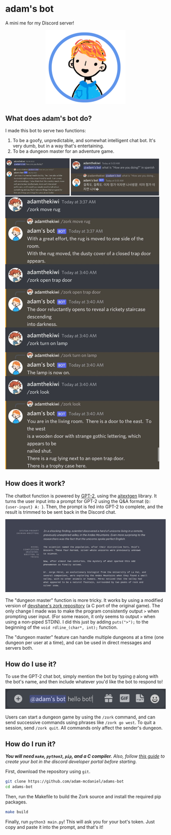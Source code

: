 # adam's bot

A mini me for my Discord server!

<div align="center">
    <img width="50%" src="assets/adams-bot.png"/>
</div>

## What does adam's bot do?

I made this bot to serve two functions:

1. To be a goofy, unpredictable, and somewhat intelligent chat bot. It's very dumb, but in a way that's entertaining.
2. To be a dungeon master for an adventure game.


<p class="column" float="left">
    <img src="./assets/how are you.jpg" width="40%"/>
    <img src="./assets/spanish.jpg" width="55%"/>
    <img src="./assets/zork.jpg" width="96%"/>
</p>

## How does it work?

The chatbot function is powered by [GPT-2](https://openai.com/blog/better-language-models/), using the [aitextgen](https://docs.aitextgen.io/) library. It turns the user input into a prompt for GPT-2 using the Q&A format (`Q: {user-input} A: `). Then, the prompt is fed into GPT-2 to complete, and the result is trimmed to be sent back in the Discord chat.

![GPT-2](./assets/gpt2.jpg)

The "dungeon master" function is more tricky. It works by using a modified version of [devshane's zork repository](https://github.com/devshane/zork/search?q=rdline_) (a C port of the original game). The only change I made was to make the program consistently output `>` when prompting user input. (For some reason, it only seems to output `>` when using a non-piped STDIN). I did this just by adding `puts(">");` to the beginning of the `void rdline_(char*, int);` function.

The "dungeon master" feature can handle multiple dungeons at a time (one dungeon per user at a time), and can be used in direct messages and servers both.

## How do I use it?

To use the GPT-2 chat bot, simply mention the bot by typing `@` along with the bot's name, and then include whatever you'd like the bot to respond to!

<div align="center">
    <img src="./assets/message.png">
</div>

Users can start a dungeon game by using the `/zork` command, and can send successive commands using phrases like `/zork go west`. To quit a session, send `/zork quit`. All commands only affect the sender's dungeon.

## How do I run it?

***You will need `make`, `python3`, `pip`, and a C compiler.***
*Also, follow [this guide](https://discordpy.readthedocs.io/en/stable/discord.html) to create your bot in the discord developer portal before starting.*

First, download the repository using `git`.

```bash
git clone https://github.com/adam-mcdaniel/adams-bot
cd adams-bot
```

Then, run the Makefile to build the Zork source and install the required pip packages.

```bash
make build
```

Finally, run `python3 main.py`! This will ask you for your bot's token. Just copy and paste it into the prompt, and that's it!